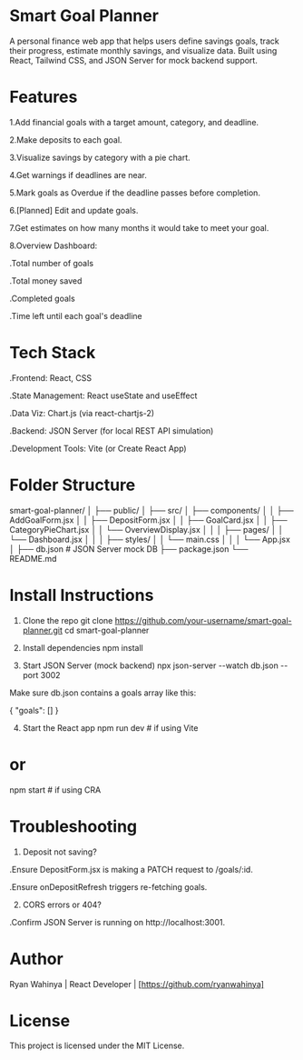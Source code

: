 # Smart Goal Planner
A personal finance web app that helps users define savings goals, track their progress, estimate monthly savings, and visualize data. Built using React, Tailwind CSS, and JSON Server for mock backend support.



# Features
1.Add financial goals with a target amount, category, and deadline.

2.Make deposits to each goal.

3.Visualize savings by category with a pie chart.

4.Get warnings if deadlines are near.

5.Mark goals as Overdue if the deadline passes before completion.

6.[Planned] Edit and update goals.

7.Get estimates on how many months it would take to meet your goal.

8.Overview Dashboard:

   .Total number of goals

   .Total money saved

   .Completed goals

   .Time left until each goal's deadline



# Tech Stack
.Frontend: React, CSS

.State Management: React useState and useEffect

.Data Viz: Chart.js (via react-chartjs-2)

.Backend: JSON Server (for local REST API simulation)

.Development Tools: Vite (or Create React App)



# Folder Structure

smart-goal-planner/
│
├── public/
│
├── src/
│   ├── components/
│   │   ├── AddGoalForm.jsx
│   │   ├── DepositForm.jsx
│   │   ├── GoalCard.jsx
│   │   ├── CategoryPieChart.jsx
│   │   └── OverviewDisplay.jsx
│   │
│   ├── pages/
│   │   └── Dashboard.jsx
│   │
│   ├── styles/
│   │   └── main.css
│   │
│   └── App.jsx
│
├── db.json                # JSON Server mock DB
├── package.json
└── README.md


# Install Instructions

1. Clone the repo
git clone https://github.com/your-username/smart-goal-planner.git
cd smart-goal-planner

2. Install dependencies
npm install

3. Start JSON Server (mock backend)
npx json-server --watch db.json --port 3002


Make sure db.json contains a goals array like this:

{
  "goals": []
}


4. Start the React app
npm run dev   # if using Vite
# or
npm start     # if using CRA


# Troubleshooting
1. Deposit not saving?

  .Ensure DepositForm.jsx is making a PATCH request to /goals/:id.

  .Ensure onDepositRefresh triggers re-fetching goals.

2. CORS errors or 404?

  .Confirm JSON Server is running on http://localhost:3001.




# Author
Ryan Wahinya |
React Developer | 
[https://github.com/ryanwahinya]


# License
This project is licensed under the MIT License.
